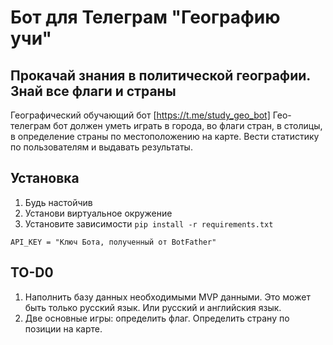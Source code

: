 # Бот для Телеграм "Географию учи"

## Прокачай знания в политической географии. Знай все флаги и страны

Географический обучающий бот [https://t.me/study_geo_bot]
Гео-телеграм бот должен уметь играть в города, во флаги стран, в столицы, в определение страны по местоположению на карте. Вести статистику по пользователям и выдавать результаты.

## Установка

1. Будь настойчив
2. Установи виртуальное окружение
3. Установите зависимости `pip install -r requirements.txt`

```text
API_KEY = "Ключ Бота, полученный от BotFather"
```

## TO-D0

1. Наполнить базу данных необходимыми MVP данными. Это может быть только русский язык. Или русский и английския язык.
2. Две основные игры: определить флаг. Определить страну по позиции на карте.
